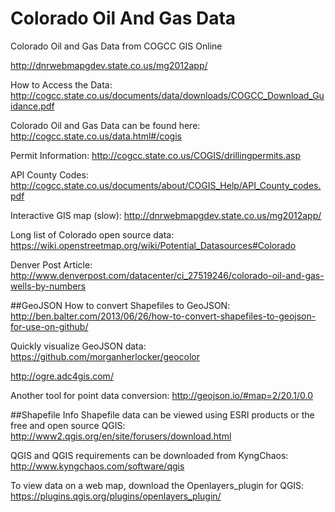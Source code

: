 # Colorado Oil And Gas Data
Colorado Oil and Gas Data from COGCC GIS Online

http://dnrwebmapgdev.state.co.us/mg2012app/

How to Access the Data: http://cogcc.state.co.us/documents/data/downloads/COGCC_Download_Guidance.pdf

Colorado Oil and Gas Data can be found here:  http://cogcc.state.co.us/data.html#/cogis

Permit Information: http://cogcc.state.co.us/COGIS/drillingpermits.asp

API County Codes: http://cogcc.state.co.us/documents/about/COGIS_Help/API_County_codes.pdf

Interactive GIS map (slow):  http://dnrwebmapgdev.state.co.us/mg2012app/

Long list of Colorado open source data: https://wiki.openstreetmap.org/wiki/Potential_Datasources#Colorado

Denver Post Article:  http://www.denverpost.com/datacenter/ci_27519246/colorado-oil-and-gas-wells-by-numbers

##GeoJSON
How to convert Shapefiles to GeoJSON: 
http://ben.balter.com/2013/06/26/how-to-convert-shapefiles-to-geojson-for-use-on-github/

Quickly visualize GeoJSON data:  https://github.com/morganherlocker/geocolor

http://ogre.adc4gis.com/

Another tool for point data conversion: http://geojson.io/#map=2/20.1/0.0


##Shapefile Info
Shapefile data can be viewed using ESRI products or the free and open source QGIS: http://www2.qgis.org/en/site/forusers/download.html

QGIS and QGIS requirements can be downloaded from KyngChaos: http://www.kyngchaos.com/software/qgis

To view data on a web map, download the Openlayers_plugin for QGIS:
https://plugins.qgis.org/plugins/openlayers_plugin/
